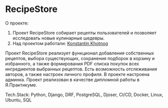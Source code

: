# RecipeStore
О проекте:
1. Проект RecipeStore собирает рецепты пользователей и позволяет исследовать новые кулинарные шедевры.
2. Над проектом работали:
<a href="https://github.com/Knstxx" target="_blank">Konstantin Khotnog</a>

Проект RecipeStore реализует функционал добавления собственных рецептов, выбора существующих, сохранения подборок в корзину и избранного, а также формирования PDF списка покупок всех ингредиентов выбранных рецептов. Есть возможность отслеживания авторов, а также настроек личного профиля. В проекте настроена админка.
Проект реализован в качестве дипломной работы в Я.Практикуме.

Tech.Stack: Python, Django, DRF, PostgreSQL, Djoser, CI/CD, Docker, Linux, Ubuntu, SQL
